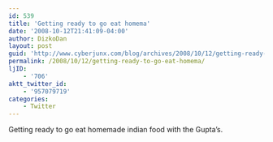 ```yaml
---
id: 539
title: 'Getting ready to go eat homema'
date: '2008-10-12T21:41:09-04:00'
author: DizkoDan
layout: post
guid: 'http://www.cyberjunx.com/blog/archives/2008/10/12/getting-ready-to-go-eat-homema/'
permalink: /2008/10/12/getting-ready-to-go-eat-homema/
ljID:
    - '706'
aktt_twitter_id:
    - '957079719'
categories:
    - Twitter
---
```


Getting ready to go eat homemade indian food with the Gupta’s.